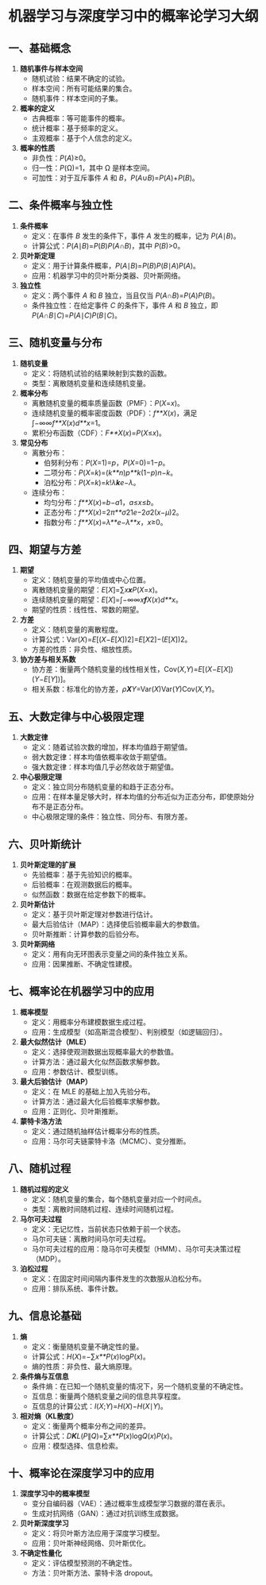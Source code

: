 # 机器学习与深度学习中的概率论学习大纲

## 一、基础概念

1. **随机事件与样本空间**
   - 随机试验：结果不确定的试验。
   - 样本空间：所有可能结果的集合。
   - 随机事件：样本空间的子集。
2. **概率的定义**
   - 古典概率：等可能事件的概率。
   - 统计概率：基于频率的定义。
   - 主观概率：基于个人信念的定义。
3. **概率的性质**
   - 非负性：*P*(*A*)≥0。
   - 归一性：*P*(Ω)=1，其中 Ω 是样本空间。
   - 可加性：对于互斥事件 *A* 和 *B*，*P*(*A*∪*B*)=*P*(*A*)+*P*(*B*)。

## 二、条件概率与独立性

1. **条件概率**
   - 定义：在事件 *B* 发生的条件下，事件 *A* 发生的概率，记为 *P*(*A*∣*B*)。
   - 计算公式：*P*(*A*∣*B*)=*P*(*B*)*P*(*A*∩*B*)，其中 *P*(*B*)>0。
2. **贝叶斯定理**
   - 定义：用于计算条件概率，*P*(*A*∣*B*)=*P*(*B*)*P*(*B*∣*A*)*P*(*A*)。
   - 应用：机器学习中的贝叶斯分类器、贝叶斯网络。
3. **独立性**
   - 定义：两个事件 *A* 和 *B* 独立，当且仅当 *P*(*A*∩*B*)=*P*(*A*)*P*(*B*)。
   - 条件独立性：在给定事件 *C* 的条件下，事件 *A* 和 *B* 独立，即 *P*(*A*∩*B*∣*C*)=*P*(*A*∣*C*)*P*(*B*∣*C*)。

## 三、随机变量与分布

1. **随机变量**
   - 定义：将随机试验的结果映射到实数的函数。
   - 类型：离散随机变量和连续随机变量。
2. **概率分布**
   - 离散随机变量的概率质量函数（PMF）：*P*(*X*=*x*)。
   - 连续随机变量的概率密度函数（PDF）：*f**X*(*x*)，满足 ∫−∞∞*f**X*(*x*)*d**x*=1。
   - 累积分布函数（CDF）：*F**X*(*x*)=*P*(*X*≤*x*)。
3. **常见分布**
   - 离散分布：
     - 伯努利分布：*P*(*X*=1)=*p*，*P*(*X*=0)=1−*p*。
     - 二项分布：*P*(*X*=*k*)=(*k**n*)*p**k*(1−*p*)*n*−*k*。
     - 泊松分布：*P*(*X*=*k*)=*k*!*λ**k**e*−*λ*。
   - 连续分布：
     - 均匀分布：*f**X*(*x*)=*b*−*a*1，*a*≤*x*≤*b*。
     - 正态分布：*f**X*(*x*)=2*π**σ*21*e*−2*σ*2(*x*−*μ*)2。
     - 指数分布：*f**X*(*x*)=*λ**e*−*λ**x*，*x*≥0。

## 四、期望与方差

1. **期望**
   - 定义：随机变量的平均值或中心位置。
   - 离散随机变量的期望：*E*[*X*]=∑*x**x**P*(*X*=*x*)。
   - 连续随机变量的期望：*E*[*X*]=∫−∞∞*x**f**X*(*x*)*d**x*。
   - 期望的性质：线性性、常数的期望。
2. **方差**
   - 定义：随机变量的离散程度。
   - 计算公式：Var(*X*)=*E*[(*X*−*E*[*X*])2]=*E*[*X*2]−(*E*[*X*])2。
   - 方差的性质：非负性、缩放性质。
3. **协方差与相关系数**
   - 协方差：衡量两个随机变量的线性相关性，Cov(*X*,*Y*)=*E*[(*X*−*E*[*X*])(*Y*−*E*[*Y*])]。
   - 相关系数：标准化的协方差，*ρ**X**Y*=Var(*X*)Var(*Y*)Cov(*X*,*Y*)。

## 五、大数定律与中心极限定理

1. **大数定律**
   - 定义：随着试验次数的增加，样本均值趋于期望值。
   - 弱大数定律：样本均值依概率收敛于期望值。
   - 强大数定律：样本均值几乎必然收敛于期望值。
2. **中心极限定理**
   - 定义：独立同分布随机变量的和趋于正态分布。
   - 应用：在样本量足够大时，样本均值的分布近似为正态分布，即使原始分布不是正态分布。
   - 中心极限定理的条件：独立性、同分布、有限方差。

## 六、贝叶斯统计

1. **贝叶斯定理的扩展**
   - 先验概率：基于先验知识的概率。
   - 后验概率：在观测数据后的概率。
   - 似然函数：数据在给定参数下的概率。
2. **贝叶斯估计**
   - 定义：基于贝叶斯定理对参数进行估计。
   - 最大后验估计（MAP）：选择使后验概率最大的参数值。
   - 贝叶斯推断：计算参数的后验分布。
3. **贝叶斯网络**
   - 定义：用有向无环图表示变量之间的条件独立关系。
   - 应用：因果推断、不确定性建模。

## 七、概率论在机器学习中的应用

1. **概率模型**
   - 定义：用概率分布建模数据生成过程。
   - 应用：生成模型（如高斯混合模型）、判别模型（如逻辑回归）。
2. **最大似然估计（MLE）**
   - 定义：选择使观测数据出现概率最大的参数值。
   - 计算方法：通过最大化似然函数求解参数。
   - 应用：参数估计、模型训练。
3. **最大后验估计（MAP）**
   - 定义：在 MLE 的基础上加入先验分布。
   - 计算方法：通过最大化后验概率求解参数。
   - 应用：正则化、贝叶斯推断。
4. **蒙特卡洛方法**
   - 定义：通过随机抽样估计概率分布的性质。
   - 应用：马尔可夫链蒙特卡洛（MCMC）、变分推断。

## 八、随机过程

1. **随机过程的定义**
   - 定义：随机变量的集合，每个随机变量对应一个时间点。
   - 类型：离散时间随机过程、连续时间随机过程。
2. **马尔可夫过程**
   - 定义：无记忆性，当前状态只依赖于前一个状态。
   - 马尔可夫链：离散时间马尔可夫过程。
   - 马尔可夫过程的应用：隐马尔可夫模型（HMM）、马尔可夫决策过程（MDP）。
3. **泊松过程**
   - 定义：在固定时间间隔内事件发生的次数服从泊松分布。
   - 应用：排队系统、事件计数。

## 九、信息论基础

1. **熵**
   - 定义：衡量随机变量不确定性的量。
   - 计算公式：*H*(*X*)=−∑*x**P*(*x*)log*P*(*x*)。
   - 熵的性质：非负性、最大熵原理。
2. **条件熵与互信息**
   - 条件熵：在已知一个随机变量的情况下，另一个随机变量的不确定性。
   - 互信息：衡量两个随机变量之间的信息共享程度。
   - 互信息的计算公式：*I*(*X*;*Y*)=*H*(*X*)−*H*(*X*∣*Y*)。
3. **相对熵（KL散度）**
   - 定义：衡量两个概率分布之间的差异。
   - 计算公式：*D**K**L*(*P*∥*Q*)=∑*x**P*(*x*)log*Q*(*x*)*P*(*x*)。
   - 应用：模型选择、信息检索。

## 十、概率论在深度学习中的应用

1. **深度学习中的概率模型**
   - 变分自编码器（VAE）：通过概率生成模型学习数据的潜在表示。
   - 生成对抗网络（GAN）：通过对抗训练生成数据。
2. **贝叶斯深度学习**
   - 定义：将贝叶斯方法应用于深度学习模型。
   - 应用：贝叶斯神经网络、贝叶斯优化。
3. **不确定性量化**
   - 定义：评估模型预测的不确定性。
   - 方法：贝叶斯方法、蒙特卡洛 dropout。

